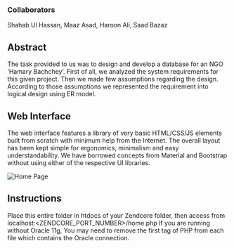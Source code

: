 ### Collaborators
Shahab Ul Hassan, Maaz Asad, Haroon Ali, Saad Bazaz

## Abstract
The task provided to us was to design and develop a database for an NGO ‘Hamary Bachchey’. First of all, we analyzed the system requirements for this given project. Then we made few assumptions regarding the design. According to those assumptions we represented the requirement into logical design using ER model. 

## Web Interface
The web interface features a library of very basic HTML/CSS/JS elements built from scratch with minimum help from the Internet. The overall layout has been kept simple for ergonomics, minimalism and easy understandability. We have borrowed concepts from Material and Bootstrap without using either of the respective UI libraries.

![Home Page]('https://raw.githubusercontent.com/SaadBazaz/hunehar/master/public/images/Sample%20Screenshots/Home-Page.PNG')

## Instructions
Place this entire folder in htdocs of your Zendcore folder, then access from
localhost:<ZENDCORE_PORT_NUMBER>/home.php
If you are running without Oracle 11g, You may need to remove the first tag of PHP from each file which contains the Oracle connection.
